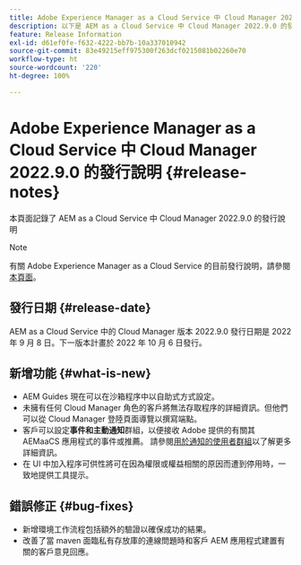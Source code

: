 ```yaml
---
title: Adobe Experience Manager as a Cloud Service 中 Cloud Manager 2022.9.0 的發行說明
description: 以下是 AEM as a Cloud Service 中 Cloud Manager 2022.9.0 的發行說明。
feature: Release Information
exl-id: d61ef0fe-f632-4222-bb7b-10a337010942
source-git-commit: 83e49215eff975300f263dcf0215081b02260e70
workflow-type: ht
source-wordcount: '220'
ht-degree: 100%

---
```


# Adobe Experience Manager as a Cloud Service 中 Cloud Manager 2022.9.0 的發行說明 {#release-notes}

本頁面記錄了 AEM as a Cloud Service 中 Cloud Manager 2022.9.0 的發行說明

>[!NOTE]
>
>有關 Adobe Experience Manager as a Cloud Service 的目前發行說明，請參閱[本頁面](/help/release-notes/release-notes-cloud/release-notes-current.md)。

## 發行日期 {#release-date}

AEM as a Cloud Service 中的 Cloud Manager 版本 2022.9.0 發行日期是 2022 年 9 月 8 日。下一版本計畫於 2022 年 10 月 6 日發行。

## 新增功能 {#what-is-new}

* AEM Guides 現在可以在沙箱程序中以自助式方式設定。
* 未擁有任何 Cloud Manager 角色的客戶將無法存取程序的詳細資訊。但他們可以從 Cloud Manager 登陸頁面導覽以撰寫端點。
* 客戶可以設定&#x200B;**事件和主動通知**&#x200B;群組，以便接收 Adobe 提供的有關其 AEMaaCS 應用程式的事件或推薦。 請參閱[用於通知的使用者群組](/help/journey-onboarding/user-groups.md)以了解更多詳細資訊。
* 在 UI 中加入程序可供性將可在因為權限或權益相關的原因而遭到停用時，一致地提供工具提示。

## 錯誤修正 {#bug-fixes}

* 新增環境工作流程包括額外的驗證以確保成功的結果。
* 改善了當 maven 面臨私有存放庫的連線問題時和客戶 AEM 應用程式建置有關的客戶意見回應。
